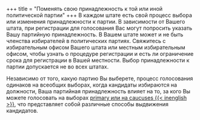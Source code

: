 +++
title = "Поменять свою принадлежность к той или иной политической партии"
+++
В каждом штате есть свой процесс выбора или изменения принадлежности к партии. В зависимости от Вашего штата, при регистрации для голосования Вас могут попросить указать Вашу партийную принадлежность. В Вашем штате может и не быть членства избирателей в политических партиях. Свяжитесь с избирательным офисом Вашего штата или местным избирательным офисом, чтобы узнать о процедуре регистрации и есть ли ограничение срока для регистрации в Вашей местности. Выбор принадлежности к партии допускается не во всех штатах.

Независимо от того, какую партию Вы выберете, процесс голосования одинаков на всеобщих выборах, когда кандидаты избираются на должности, Ваша партийная принадлежность влияет на то, за кого Вы можете голосовать на выборах [primary или на caucuses {{< inenglish >}}](https://www.usa.gov/election#item-37162), что представляет собой различные способы выдвижения кандидатов.  
